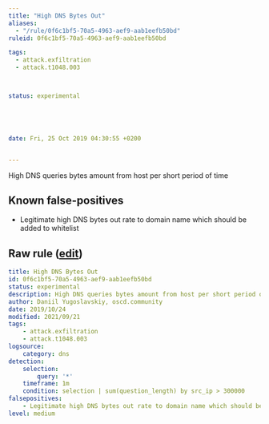 ```yaml
---
title: "High DNS Bytes Out"
aliases:
  - "/rule/0f6c1bf5-70a5-4963-aef9-aab1eefb50bd"
ruleid: 0f6c1bf5-70a5-4963-aef9-aab1eefb50bd

tags:
  - attack.exfiltration
  - attack.t1048.003



status: experimental





date: Fri, 25 Oct 2019 04:30:55 +0200


---
```


High DNS queries bytes amount from host per short period of time

<!--more-->


## Known false-positives

* Legitimate high DNS bytes out rate to domain name which should be added to whitelist




## Raw rule ([edit](https://github.com/SigmaHQ/sigma/edit/master/rules/network/net_high_dns_bytes_out.yml))
```yaml
title: High DNS Bytes Out
id: 0f6c1bf5-70a5-4963-aef9-aab1eefb50bd
status: experimental
description: High DNS queries bytes amount from host per short period of time
author: Daniil Yugoslavskiy, oscd.community
date: 2019/10/24
modified: 2021/09/21
tags:
    - attack.exfiltration
    - attack.t1048.003
logsource:
    category: dns
detection:
    selection:
        query: '*'
    timeframe: 1m
    condition: selection | sum(question_length) by src_ip > 300000
falsepositives:
    - Legitimate high DNS bytes out rate to domain name which should be added to whitelist
level: medium
```
